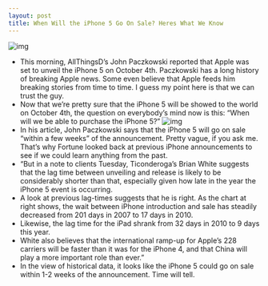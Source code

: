 ```yaml
---
layout: post
title: When Will the iPhone 5 Go On Sale? Heres What We Know
---
```

![img](http://media.idownloadblog.com/wp-content/uploads/2011/08/iphone5_concept5-e1309378231534.jpg)
* This morning, AllThingsD’s John Paczkowski reported that Apple was set to unveil the iPhone 5 on October 4th. Paczkowski has a long history of breaking Apple news. Some even believe that Apple feeds him breaking stories from time to time. I guess my point here is that we can trust the guy.
* Now that we’re pretty sure that the iPhone 5 will be showed to the world on October 4th, the question on everybody’s mind now is this: “When will we be able to purchase the iPhone 5?”
![img](http://media.idownloadblog.com/wp-content/uploads/2011/09/iPhone-Days-to-Launch.png)
* In his article, John Paczkowski says that the iPhone 5 will go on sale “within a few weeks” of the announcement. Pretty vague, if you ask me. That’s why Fortune looked back at previous iPhone announcements to see if we could learn anything from the past.
* “But in a note to clients Tuesday, Ticonderoga’s Brian White suggests that the lag time between unveiling and release is likely to be considerably shorter than that, especially given how late in the year the iPhone 5 event is occurring.
* A look at previous lag-times suggests that he is right. As the chart at right shows, the wait between iPhone introduction and sale has steadily decreased from 201 days in 2007 to 17 days in 2010.
* Likewise, the lag time for the iPad shrank from 32 days in 2010 to 9 days this year.
* White also believes that the international ramp-up for Apple’s 228 carriers will be faster than it was for the iPhone 4, and that China will play a more important role than ever.”
* In the view of historical data, it looks like the iPhone 5 could go on sale within 1-2 weeks of the announcement. Time will tell.

